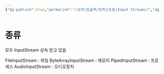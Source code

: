 ```yaml
---
{"dg-publish":true,"permalink":"/공부/입출력/입력스트림(Input Stream)/","dgPassFrontmatter":true,"noteIcon":""}
---
```


# 종류

모두 InputStream 상속 받고 있음

FileInputStream : 파일
ByteArrayInputStream : 메모리
PipedInputStream : 프로세스
AudioInputStream : 오디오장치